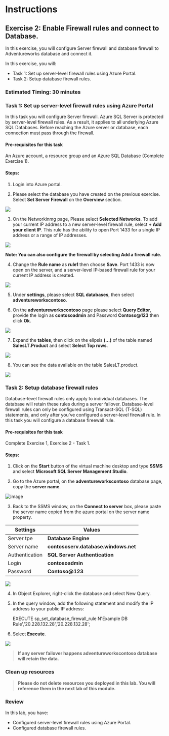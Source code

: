 # Instructions

## Exercise 2: Enable Firewall rules and connect to Database.

In this exercise, you will configure Server firewall and database firewall to Adventureworks database and connect it. 

In this exercise, you will:

+ Task 1: Set up server-level firewall rules using Azure Portal.
+ Task 2: Setup database firewall rules.

### Estimated Timing: 30 minutes

### Task 1: Set up server-level firewall rules using Azure Portal

In this task you will configure Server firewall. Azure SQL Server is protected by server-level firewall rules. As a result, it applies to all underlying Azure SQL Databases. Before reaching the Azure server or database, each connection must pass through the firewall.

#### Pre-requisites for this task

An Azure account, a resource group and an Azure SQL Database (Complete Exercise 1).

#### Steps:

1. Login into Azure portal.

2. Please select the database you have created on the previous exercise. Select **Set Server Firewall** on the **Overview** section.

![](../media/fire1.png)

3. On the Networkinmg page, Please select **Selected Networks**. To add your current IP address to a new server-level firewall rule, select **+ Add your client IP**. This rule has the ability to open Port 1433 for a single IP address or a range of IP addresses. 

![](../media/fire2a.png)

**Note: You can also configure the firewall by selecting Add a firewall rule.**

4. Change the **Rule name** as **rule1** then choose **Save**. Port 1433 is now open on the server, and a server-level IP-based firewall rule for your current IP address is created.

![](../media/fire5a.png)

5. Under **settings**, please select **SQL databases**, then select **adventureworkscontoso**.

6. On the **adventureworkscontoso** page please select **Query Editor**, provide the login as **contosoadmin** and Password **Contoso@123** then click **Ok**.

![](../media/fire6.png)

7. Expand the **tables**, then click on the elipsis **(...)** of the table named **SalesLT.Product** and select **Select Top rows**.

![](../media/fire7.png)

8. You can see the data available on the table SalesLT.product.

![](../media/fire8.png)

### Task 2: Setup database firewall rules

Database-level firewall rules only apply to individual databases. The database will retain these rules during a server failover. Database-level firewall rules can only be configured using Transact-SQL (T-SQL) statements, and only after you've configured a server-level firewall rule. In this task you will configure a database fireewall rule.

#### Pre-requisites for this task

Complete Exercise 1, Exercise 2 - Task 1.

#### Steps:

1. Click on the **Start** button of the virtual machine desktop and type **SSMS** and select **Microsoft SQL Server Management Studio**.

2. Go to the Azure portal, on the **adventureworkscontoso** database page, copy the **server name**.

 ![image](../media/fire9.png)

3. Back to the SSMS window, on the **Connect to server** box, please paste the server name copied from the azure portal on the server name property.

| Settings | Values |
|  -- | -- |
| Server tpe | **Database Engine** |
| Server name | **contososerv.database.windows.net** |
| Authentication |  **SQL Server Authentication** |
| Login | **contosoadmin** |
| Password | **Contoso@123** |

![](../media/fire10.png)

4. In Object Explorer, right-click the database and select New Query.

5. In the query window, add the following statement and modify the IP address to your public IP address:

      EXECUTE sp_set_database_firewall_rule N'Example DB Rule','20.228.132.28','20.228.132.28';
      
 6. Select **Execute**.   

 ![](../media/fire11.png)
 
 >**If any server failover happens adventureworkscontoso database will retain the data.**

### Clean up resources

>**Please do not delete resources you deployed in this lab. You will reference them in the next lab of this module.**

### Review

In this lab, you have:

+ Configured server-level firewall rules using Azure Portal.
+ Configured database firewall rules.

